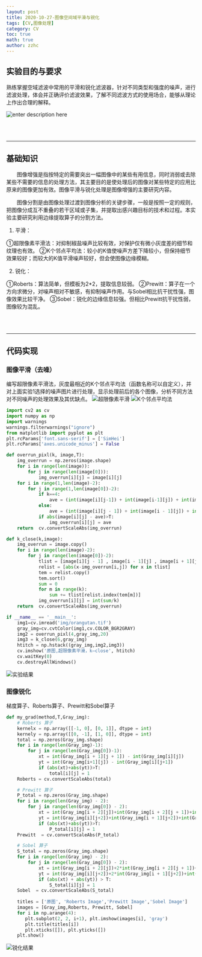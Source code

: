 ```yaml
---
layout: post
title: 2020-10-27-图像空间域平滑与锐化
tags: [CV,图像处理]
category: CV
toc: true
math: true
author: zzhc
---
```


## 实验目的与要求

熟练掌握空域滤波中常用的平滑和锐化滤波器，针对不同类型和强度的噪声，进行滤波处理，体会并正确评价滤波效果，了解不同滤波方式的使用场合，能够从理论上作出合理的解释。

![enter description here](http://img.zzhc321.xyz/blog/1650349468503.png)



<br>
<br>

***


## 基础知识

&emsp;&emsp;图像增强是指按特定的需要突出一幅图像中的某些有用信息，同时消弱或去除某些不需要的信息的处理方法，其主要目的是使处理后的图像对某些特定的应用比原来的图像更加有效。图像平滑与锐化处理是图像增强的主要研究内容。

&emsp;&emsp;图像分割是由图像处理过渡到图像分析的关键步骤，一般是按照一定的规则，把图像分成互不重叠的若干区域或子集，并提取出感兴趣目标的技术和过程。本实验主要研究利用边缘提取算子的分割方法。




1. 平滑：

①超限像素平滑法：对抑制椒盐噪声比较有效，对保护仅有微小灰度差的细节和纹理也有效。
②K个邻点平均法：较小的K值使噪声方差下降较小，但保持细节效果较好；而较大的K值平滑噪声较好，但会使图像边缘模糊。

2. 锐化：

①Roberts：算法简单，但模板为2*2，提取信息较弱。
②Prewitt：算子在一个方向求微分，对噪声相对不敏感，有抑制噪声作用。与Sobel相比抗干扰性强，图像效果比较干净。
③Sobel：锐化的边缘信息较强。但相比Prewitt抗干扰性弱，图像较为混乱。











<br>
<br>

***

## 代码实现

### 图像平滑（去噪）

编写超限像素平滑法，灰度最相近的K个邻点平均法（函数名称可以自定义），并对上面实验1选择的噪声图片进行处理，显示处理前后的各个图像，分析不同方法对不同噪声的处理效果及其优缺点。
![超限像素平滑](http://img.zzhc321.xyz/blog/1650349725995.png)
![K个邻点平均法](http://img.zzhc321.xyz/blog/1650349879401.png)

```python
import cv2 as cv
import numpy as np
import warnings
warnings.filterwarnings("ignore")
from matplotlib import pyplot as plt
plt.rcParams['font.sans-serif'] = ['SimHei']
plt.rcParams['axes.unicode_minus'] = False

def overrun_pixl(k, image,T):
    img_overrun = np.zeros(image.shape)
    for i in range(len(image)):
        for j in range(len(image[0])):
            img_overrun[i][j] = image[i][j]
    for i in range(1,len(image)-2):
        for j in range(1,len(image[0])-2):
            if k==4:
                ave = (int(image[i][j-1]) + int(image[i-1][j]) + int(image[i+1][j]) + int(image[i][j+1]))/4
            else:
                ave = (int(image[i][j - 1]) + int(image[i - 1][j]) + int(image[i + 1][j] )+ int(image[i][j + 1]) + int(image[i-1][j - 1]) + int(image[i - 1][j+1]) + int(image[i + 1][j-1]) + int(image[i+1][j + 1])) / 8
            if abs(image[i][j] - ave)>T:
                img_overrun[i][j] = ave
    return  cv.convertScaleAbs(img_overrun)

def k_close(k,image):
    img_overrun = image.copy()
    for i in range(len(image)-2):
        for j in range(len(image[0])-2):
            tlist = [image[i][j - 1] , image[i - 1][j] , image[i + 1][j] , image[i][j + 1] , image[i-1][j - 1] , image[i - 1][j+1] , image[i + 1][j-1] , image[i+1][j + 1]]
            relist = [abs(x-img_overrun[i,j]) for x in tlist]
            tem = relist.copy()
            tem.sort()
            sum = 0
            for m in range(k):
                sum += tlist[relist.index(tem[m])]
            img_overrun[i][j] = int(sum/k)
    return  cv.convertScaleAbs(img_overrun)

if __name__ == '__main__':
    img1=cv.imread('img/orangutan.tif')
    gray_img=cv.cvtColor(img1,cv.COLOR_BGR2GRAY)
    img2 = overrun_pixl(4,gray_img,20)
    img3 = k_close(6,gray_img)
    htitch = np.hstack((gray_img,img2,img3))
    cv.imshow('原图,超限像素平滑，k—close', htitch)
    cv.waitKey(0)
    cv.destroyAllWindows()
```

![实验结果](http://img.zzhc321.xyz/blog/1650349909341.png)


### 图像锐化
梯度算子、Roberts算子、Prewitt和Sobel算子

```python
def my_grad(method,T,Gray_img):
    # Roberts 算子
    kernelx = np.array([[-1, 0], [0, 1]], dtype = int)
    kernely = np.array([[0, -1], [1, 0]], dtype = int)
    total = np.zeros(Gray_img.shape)
    for i in range(len(Gray_img)-1):
        for j in range(len(Gray_img[0])-1):
            xt = int(Gray_img[i + 1][j + 1]) - int(Gray_img[i][j])
            yt = int(Gray_img[i+1][j]) - int(Gray_img[i][j+1])
            if (abs(xt)+abs(yt))>T:
                total[i][j] = 1
    Roberts = cv.convertScaleAbs(total)

    # Prewitt 算子
    P_total = np.zeros(Gray_img.shape)
    for i in range(len(Gray_img) - 2):
        for j in range(len(Gray_img[0]) - 2):
            xt = int(Gray_img[i + 2][j])+int(Gray_img[i + 2][j + 1])+int(Gray_img[i + 2][j + 2]) - int(Gray_img[i][j])- int(Gray_img[i][j+1])- int(Gray_img[i][j+2])
            yt = int(Gray_img[i][j+2])+int(Gray_img[i + 1][j+2])+int(Gray_img[i + 2][j+2]) - int(Gray_img[i][j])- int(Gray_img[i+1][j])- int(Gray_img[i+1][j])
            if (abs(xt)+abs(yt))>T:
                P_total[i][j] = 1
    Prewitt  = cv.convertScaleAbs(P_total)

    # Sobel 算子
    S_total = np.zeros(Gray_img.shape)
    for i in range(len(Gray_img) - 2):
        for j in range(len(Gray_img[0]) - 2):
            xt = int(Gray_img[i + 2][j])+2*int(Gray_img[i + 2][j + 1])+int(Gray_img[i + 2][j + 2]) - int(Gray_img[i][j])- 2*int(Gray_img[i][j+1])- int(Gray_img[i][j+2])
            yt = int(Gray_img[i][j+2])+2*int(Gray_img[i + 1][j+2])+int(Gray_img[i + 2][j+2]) - int(Gray_img[i][j])- 2*int(Gray_img[i+1][j])- int(Gray_img[i+1][j])
            if (abs(xt) + abs(yt)) > T:
                S_total[i][j] = 1
    Sobel  = cv.convertScaleAbs(S_total)
    
    titles = ['原图', 'Roberts Image','Prewitt Image','Sobel Image']
    images = [Gray_img,Roberts, Prewitt, Sobel]
    for i in np.arange(4):
       plt.subplot(2, 2, i+1), plt.imshow(images[i], 'gray')
       plt.title(titles[i])
       plt.xticks([]), plt.yticks([])
    plt.show()
```

![锐化结果](http://img.zzhc321.xyz/blog/1650349988670.png)